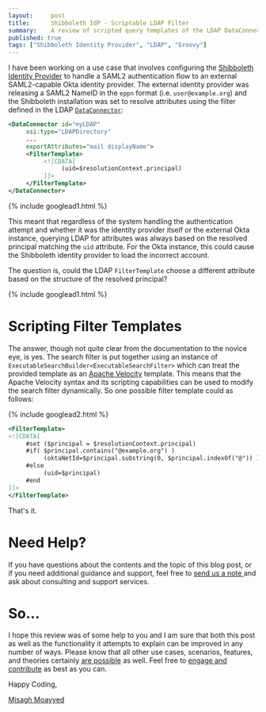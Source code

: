 ```yaml
---
layout:     post
title:      Shibboleth IdP - Scriptable LDAP Filter
summary:    A review of scripted query templates of the LDAP DataConnector in the Shibboleth Identity Provider to build LDAP queries dynamically.
published: true
tags: ["Shibboleth Identity Provider", "LDAP", "Groovy"]
---
```


I have been working on a use case that involves configuring the [Shibboleth Identity Provider](https://wiki.shibboleth.net/confluence/display/IDP4/Home) to handle a SAML2 authentication flow to an external SAML2-capable Okta identity provider. The external identity provider was releasing a SAML2 NameID in the `eppn` format (i.e. `user@example.org`) and the Shibboleth installation was set to resolve attributes using the filter defined in the LDAP [`DataConnector`](https://wiki.shibboleth.net/confluence/display/IDP4/LDAPConnector):

```xml
<DataConnector id="myLDAP" 
     xsi:type="LDAPDirectory"
     ...
     exportAttributes="mail displayName">
     <FilterTemplate>
          <![CDATA[
               (uid=$resolutionContext.principal)
          ]]>
     </FilterTemplate>
</DataConnector>
```

{% include googlead1.html  %}

This meant that regardless of the system handling the authentication attempt and whether it was the identity provider itself or the external Okta instance, querying LDAP for attributes was always based on the resolved principal matching the `uid` attribute. For the Okta instance, this could cause the Shibboleth identity provider to load the incorrect account. 

The question is, could the LDAP `FilterTemplate` choose a different attribute based on the structure of the resolved principal? 

{% include googlead1.html  %}

# Scripting Filter Templates

The answer, though not quite clear from the documentation to the novice eye, is yes. The search filter is put together using an instance of `ExecutableSearchBuilder<ExecutableSearchFilter>` which can treat the provided template as an [Apache Velocity](https://velocity.apache.org/) template. This means that the Apache Velocity syntax and its scripting capabilities can be used to modify the search filter dynamically. So one possible filter template could as follows:

{% include googlead2.html  %}

```xml
<FilterTemplate>
<![CDATA[
     #set ($principal = $resolutionContext.principal)
     #if( $principal.contains("@example.org") )
          (oktaNetId=$principal.substring(0, $principal.indexOf("@")) )
     #else
          (uid=$principal)
     #end
]]>
</FilterTemplate>
```

That's it. 


# Need Help?

If you have questions about the contents and the topic of this blog post, or if you need additional guidance and support, feel free to [send us a note ](/#contact-section-header) and ask about consulting and support services.

# So...

I hope this review was of some help to you and I am sure that both this post as well as the functionality it attempts to explain can be improved in any number of ways. Please know that all other use cases, scenarios, features, and theories certainly [are possible](https://apereo.github.io/2017/02/18/onthe-theoryof-possibility/) as well. Feel free to [engage and contribute](https://apereo.github.io/cas/developer/Contributor-Guidelines.html) as best as you can.

Happy Coding,

[Misagh Moayyed](https://fawnoos.com)